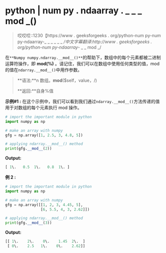 # python | num py . ndaarray . _ _ _ mod _()

> 哎哎哎::1230【https://www . geeksforgeeks . org/python-num py-num py-ndaarray-_ _ _ _ _ _ _/中文字幕翻译:http://www . geeksforgeeks . org/python-num py-ndaarray-_ _ _ mod _/

在`**Numpy numpy.ndarray.__mod__()**`的帮助下，数组中的每个元素都被二进制运算符操作，即 **mod(%)** 。请记住，我们可以在数组中使用任何类型的值，mod 的值在`ndarray.__mod__()`中用作参数。

> **语法:**n 数组。__mod__($self，value，/)
> 
> **返回:**自身%值

**示例#1 :**
在这个示例中，我们可以看到我们通过`ndarray.__mod__()`方法传递的值用于对数组的每个元素执行 mod 操作。

```py
# import the important module in python
import numpy as np

# make an array with numpy
gfg = np.array([1, 2.5, 3, 4.8, 5])

# applying ndarray.__mod__() method
print(gfg.__mod__(2))
```

**Output:**

```py
[ 1\.   0.5  1\.   0.8  1\. ]

```

**例 2 :**

```py
# import the important module in python
import numpy as np

# make an array with numpy
gfg = np.array([[1, 2, 3, 4.45, 5],
                [6, 5.5, 4, 3, 2.62]])

# applying ndarray.__mod__() method
print(gfg.__mod__(3))
```

**Output:**

```py
[[ 1\.    2\.    0\.    1.45  2\.  ]
 [ 0\.    2.5   1\.    0\.    2.62]]

```